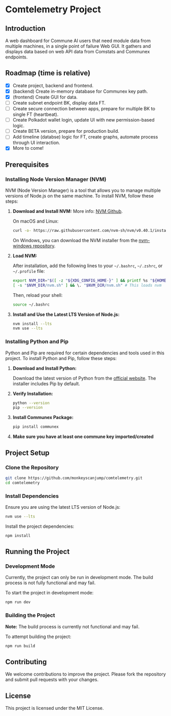 # Comtelemetry Project

## Introduction

A web dashboard for Commune AI users that need module data from multiple machines, in a single point of failure Web GUI.
It gathers and displays data based on web API data from Comstats and Communex endpoints.

## Roadmap (time is relative)

- [x] Create project, backend and frontend.
- [x] (backend) Create in-memory database for Communex key path.
- [x] (frontend) Create GUI for data.
- [ ] Create subnet endpoint BK, display data FT.
- [ ] Create secure connection between apps, prepare for multiple BK to single FT (heartbeat).
- [ ] Create Polkadot wallet login, update UI with new permission-based logic.
- [ ] Create BETA version, prepare for production build.
- [ ] Add timeline (databse) logic for FT, create graphs, automate process through UI interaction.
- [x] More to come!

## Prerequisites

### Installing Node Version Manager (NVM)

NVM (Node Version Manager) is a tool that allows you to manage multiple versions of Node.js on the same machine. To install NVM, follow these steps:

1. **Download and Install NVM:**
   More info: [NVM Github](https://github.com/nvm-sh/nvm).

   On macOS and Linux:
   ```sh
   curl -o- https://raw.githubusercontent.com/nvm-sh/nvm/v0.40.1/install.sh | bash
   ```

   On Windows, you can download the NVM installer from the [nvm-windows repository](https://github.com/coreybutler/nvm-windows/releases).

2. **Load NVM:**

   After installation, add the following lines to your `~/.bashrc`, `~/.zshrc`, or `~/.profile` file:
   ```sh
   export NVM_DIR="$([ -z "${XDG_CONFIG_HOME-}" ] && printf %s "${HOME}/.nvm" || printf %s "${XDG_CONFIG_HOME}/nvm")"
   [ -s "$NVM_DIR/nvm.sh" ] && \. "$NVM_DIR/nvm.sh" # This loads nvm
   ```

   Then, reload your shell:
   ```sh
   source ~/.bashrc
   ```

3. **Install and Use the Latest LTS Version of Node.js:**

   ```sh
   nvm install --lts
   nvm use --lts
   ```

### Installing Python and Pip

Python and Pip are required for certain dependencies and tools used in this project. To install Python and Pip, follow these steps:

1. **Download and Install Python:**

   Download the latest version of Python from the [official website](https://www.python.org/downloads/). The installer includes Pip by default.

2. **Verify Installation:**

   ```sh
   python --version
   pip --version
   ```

3. **Install Communex Package:**

   ```sh
   pip install communex
   ```

4. **Make sure you have at least one commune key imported/created**

## Project Setup

### Clone the Repository

```sh
git clone https://github.com/monkeyscanjump/comtelemetry.git
cd comtelemetry
```

### Install Dependencies

Ensure you are using the latest LTS version of Node.js:

```sh
nvm use --lts
```

Install the project dependencies:

```sh
npm install
```

## Running the Project

### Development Mode

Currently, the project can only be run in development mode. The build process is not fully functional and may fail.

To start the project in development mode:

```sh
npm run dev
```

### Building the Project

**Note:** The build process is currently not functional and may fail.

To attempt building the project:

```sh
npm run build
```

## Contributing

We welcome contributions to improve the project. Please fork the repository and submit pull requests with your changes.

## License

This project is licensed under the MIT License.